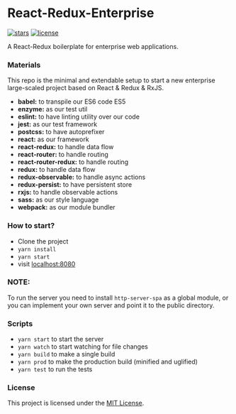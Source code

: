 # React-Redux-Enterprise

[![stars](https://img.shields.io/github/stars/Amin52J/React-Redux-Enterprise.svg?style=for-the-badge)](https://github.com/Amin52J/React-Redux-Enterprise/stargazers)
[![license](https://img.shields.io/github/license/Amin52J/React-Redux-Enterprise.svg?style=for-the-badge)](https://github.com/Amin52J/React-Redux-Enterprise/blob/master/LICENSE)

A React-Redux boilerplate for enterprise web applications.

### Materials

This repo is the minimal and extendable setup to start a new enterprise large-scaled project based on React & Redux & RxJS.

* **babel:** to transpile our ES6 code ES5
* **enzyme:** as our test util
* **eslint:** to have linting utility over our code
* **jest:** as our test framework
* **postcss:** to have autoprefixer
* **react:** as our framework
* **react-redux:** to handle data flow
* **react-router:** to handle routing
* **react-router-redux:** to handle routing
* **redux:** to handle data flow
* **redux-observable:** to handle async actions
* **redux-persist:** to have persistent store
* **rxjs:** to handle observable actions
* **sass:** as our style language
* **webpack:** as our module bundler

### How to start?

* Clone the project
* `yarn install`
* `yarn start`
* visit [localhost:8080](http://127.0.0.1:8080)

### NOTE:

To run the server you need to install `http-server-spa` as a global module, or you can implement your own server and point it to the public directory. 

### Scripts

* `yarn start` to start the server
* `yarn watch` to start watching for file changes
* `yarn build` to make a single build
* `yarn prod` to make the production build (minified and uglified)
* `yarn test` to run the tests

### License

This project is licensed under the [MIT License](https://github.com/Amin52J/React-Redux-Enterprise/blob/master/LICENSE).
